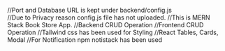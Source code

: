 //Port and Database URL is kept under backend/config.js <br>
//Due to Privacy reason config.js file has not uploaded.
//This is MERN Stack Book Store App.
//Backend CRUD Operation
//Frontend CRUD Operation
//Tailwind css has been used for Styling
//React Tables, Cards, Modal 
//For Notification npm notistack has been used
